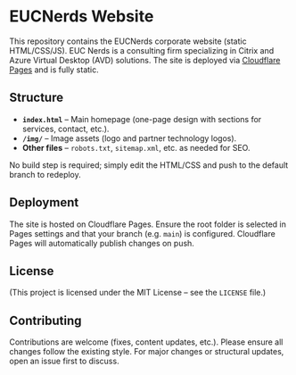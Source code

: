 # EUCNerds Website

This repository contains the EUCNerds corporate website (static HTML/CSS/JS). EUC Nerds is a consulting firm specializing in Citrix and Azure Virtual Desktop (AVD) solutions. The site is deployed via [Cloudflare Pages](https://pages.cloudflare.com) and is fully static.

## Structure

- **`index.html`** – Main homepage (one-page design with sections for services, contact, etc.).  
- **`/img/`** – Image assets (logo and partner technology logos).  
- **Other files** – `robots.txt`, `sitemap.xml`, etc. as needed for SEO.  

No build step is required; simply edit the HTML/CSS and push to the default branch to redeploy.

## Deployment

The site is hosted on Cloudflare Pages. Ensure the root folder is selected in Pages settings and that your branch (e.g. `main`) is configured. Cloudflare Pages will automatically publish changes on push.

## License

(This project is licensed under the MIT License – see the `LICENSE` file.)

## Contributing

Contributions are welcome (fixes, content updates, etc.). Please ensure all changes follow the existing style. For major changes or structural updates, open an issue first to discuss.

